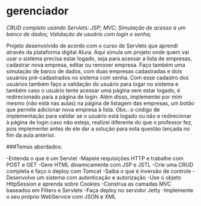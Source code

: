 # gerenciador
*CRUD completo usando Servlets: JSP; MVC; Simulação de acesso a um banco de dados; Validação de usuário com login e senha;*

Projeto desenvolvido de acordo com o curso de Servlets que aprendi através da plataforma digital Alura.
Aqui simula um projeto onde quem vai usar o sistema precisa estar logado, seja para acessar a lista de 
empresas, cadastrar nova empresa, editar ou remover empresa. Faço também uma simulação de banco de dados,
com duas empresas cadastradas e dois usuários pré-cadastrados no sistema com senha. Com esse cadastro
dos usuários também faço a validação do usuário para logar no sistema e também caso o usuário tente acessar
uma página sem estar logado, é redirecionado para a página de login. Além disso, implementei por mim mesmo
(não está nas aulas) na página de listagem das empresas, um botão que permite adicionar nova empresa à lista.
Obs.: o código de implementação para validar se o usuário está logado ou não e redirecionar à página de login
caso não esteja, realizei diferente do que o professor fez, pois implementei antes de ele dar a solução para
esta questão lançada no fim da aula anterior.

###Temas abordados:

-Entenda o que é um Servlet
-Mapeie requisições HTTP e trabalhe com POST e GET
-Gere HTML dinamicamente com JSP e JSTL
-Crie uma CRUD completa e faço o deploy com Tomcat
-Saiba o que é inversão de controle
-Desenvolve um sistema com autenticação e autorização
-Use o objeto HttpSession e aprenda sobre Cookies
-Construa as camadas MVC baseados em Filters e Servlets
-Faça deploy no servidor Jetty
-Implemente o seu próprio WebService com JSON e XML
